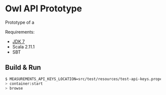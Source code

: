 # Owl API Prototype

Prototype of a 

Requirements:

  * [JDK 7](http://www.oracle.com/technetwork/java/javase/downloads/jdk7-downloads-1880260.html)
  * Scala 2.11.1
  * SBT

## Build & Run ##

```sh
$ MEASUREMENTS_API_KEYS_LOCATION=src/test/resources/test-api-keys.properties MEASUREMENTS_API_DATABASE_PLATFORM=h2 sbt
> container:start
> browse
```
